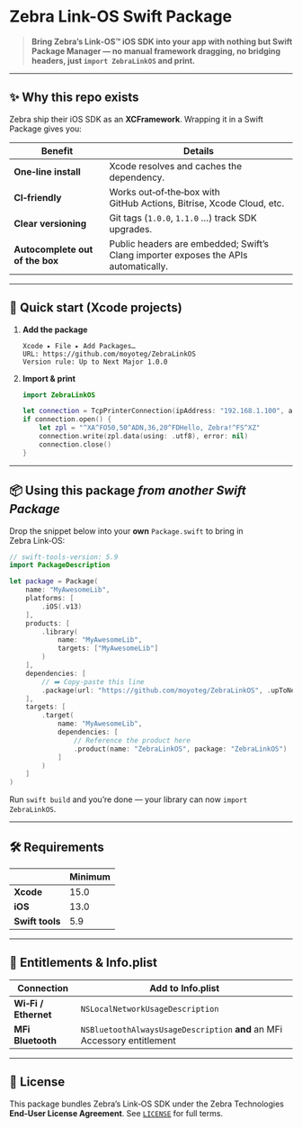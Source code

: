 # Zebra Link-OS Swift Package

> **Bring Zebra’s Link‑OS™ iOS SDK into your app with nothing but Swift Package Manager — no manual framework dragging, no bridging headers, just `import ZebraLinkOS` and print.**

---

## ✨ Why this repo exists

Zebra ship their iOS SDK as an **XCFramework**. Wrapping it in a Swift Package gives you:

| Benefit | Details |
|---------|---------|
| **One‑line install** | Xcode resolves and caches the dependency. |
| **CI‑friendly** | Works out‑of‑the‑box with GitHub Actions, Bitrise, Xcode Cloud, etc. |
| **Clear versioning** | Git tags (`1.0.0`, `1.1.0` …) track SDK upgrades. |
| **Autocomplete out of the box** | Public headers are embedded; Swift’s Clang importer exposes the APIs automatically. |

---

## 🚀 Quick start (Xcode projects)

1. **Add the package**

   ```text
   Xcode ▸ File ▸ Add Packages…
   URL: https://github.com/moyoteg/ZebraLinkOS
   Version rule: Up to Next Major 1.0.0
   ```

2. **Import & print**

   ```swift
   import ZebraLinkOS

   let connection = TcpPrinterConnection(ipAddress: "192.168.1.100", andWithPort: 9100)!
   if connection.open() {
       let zpl = "^XA^FO50,50^ADN,36,20^FDHello, Zebra!^FS^XZ"
       connection.write(zpl.data(using: .utf8), error: nil)
       connection.close()
   }
   ```

---

## 📦 Using this package *from another Swift Package*

Drop the snippet below into your **own** `Package.swift` to bring in Zebra Link‑OS:

```swift
// swift-tools-version: 5.9
import PackageDescription

let package = Package(
    name: "MyAwesomeLib",
    platforms: [
        .iOS(.v13)
    ],
    products: [
        .library(
            name: "MyAwesomeLib",
            targets: ["MyAwesomeLib"]
        )
    ],
    dependencies: [
        // ➡️ Copy‑paste this line
        .package(url: "https://github.com/moyoteg/ZebraLinkOS", .upToNextMajor(from: "1.0.0"))
    ],
    targets: [
        .target(
            name: "MyAwesomeLib",
            dependencies: [
                // Reference the product here
                .product(name: "ZebraLinkOS", package: "ZebraLinkOS")
            ]
        )
    ]
)
```

Run `swift build` and you’re done — your library can now `import ZebraLinkOS`.

---

## 🛠 Requirements

| | Minimum |
|---|---|
| **Xcode** | 15.0 |
| **iOS** | 13.0 |
| **Swift tools** | 5.9 |

---

## 🔑 Entitlements & Info.plist

| Connection | Add to Info.plist |
|-----------|-------------------|
| **Wi‑Fi / Ethernet** | `NSLocalNetworkUsageDescription` |
| **MFi Bluetooth** | `NSBluetoothAlwaysUsageDescription` **and** an MFi Accessory entitlement |

---

## 📄 License

This package bundles Zebra’s Link‑OS SDK under the Zebra Technologies **End‑User License Agreement**.  See [`LICENSE`](LICENSE) for full terms.